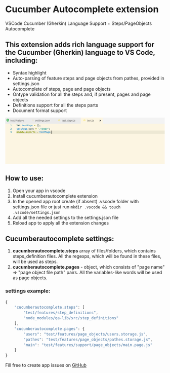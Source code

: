 # Cucumber Autocomplete extension
VSCode Cucumber (Gherkin) Language Support + Steps/PageObjects Autocomplete

## This extension adds rich language support for the Cucumber (Gherkin) language to VS Code, including:
* Syntax highlight
* Auto-parsing of feature steps and page objects from pathes, provided in settings.json
* Autocomplete of steps, page and page objects
* Ontype validation for all the steps and, if present, pages and page objects
* Definitions support for all the steps parts
* Document format support

![](https://raw.githubusercontent.com/alexkrechik/VSCucumberAutoComplete/master/img/vscode.gif)
## How to use:
1. Open your app in vscode
2. Install cucumberautocomplete extension
3. In the opened app root create (if absent) .vscode folder with settings.json file or just run ```mkdir .vscode && touch .vscode/settings.json```
4. Add all the needed settings to the settings.json file
5. Reload app to apply all the extension changes

## Cucumberautocomplete settings:
1. **cucumberautocomplete.steps** array of files/folders, which contains steps_definition files. All the regexps, which will be found in these files, will be used as steps.
2. **cucumberautocomplete.pages** - object, which consists of "page name" => "page object file path" pairs. All the variables-like words will be used as page objects.

### settings example:
```javascript
{
    "cucumberautocomplete.steps": [
        "test/features/step_definitions",
        "node_modules/qa-lib/src/step_definitions"
    ],
    "cucumberautocomplete.pages": {
        "users": "test/features/page_objects/users.storage.js",
        "pathes": "test/features/page_objects/pathes.storage.js",
        "main": "test/features/support/page_objects/main.page.js"
    }
}
```

Fill free to create app issues on [GitHub](https://github.com/alexkrechik/VSCucumberAutoComplete/issues)
